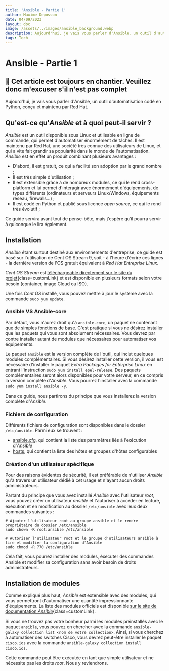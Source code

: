 ```yaml
---
title: 'Ansible - Partie 1'
author: Maxime Deposson
date: 04/09/2023
layout: doc
image: /assets/../images/ansible_background.webp
description: Aujourd'hui, je vais vous parler d'Ansible, un outil d'automatisation codé en Python, conçu et maintenu par Red Hat.
tags: Tech
---
```


# Ansible - Partie 1
<postDate :creationDate="$frontmatter.date" :updateDate="$frontmatter.updateDate" />

## **🚧 Cet article est toujours en chantier. Veuillez donc m'excuser s'il n'est pas complet**

Aujourd'hui, je vais vous parler d'Ansible, un outil d'automatisation codé en Python, conçu et maintenu par Red Hat.

## Qu'est-ce qu'_Ansible_ et à quoi peut-il servir ?

_Ansible_ est un outil disponible sous Linux et utilisable en ligne de commande, qui permet d'automatiser énormément de tâches. Il est maintenu par Red Hat, une société très connue des utilisateurs de Linux, et qui a vite fait grandir sa popularité dans le monde de l'automatisation. _Ansible_ est en effet un produit combinant plusieurs avantages :

- D'abord, il est gratuit, ce qui a facilité son adoption par le grand nombre ;
- Il est très simple d'utilisation ;
- Il est extensible grâce à de nombreux modules, ce qui le rend cross-platform et lui permet d'interagir avec énormément d'équipements, de types différents (ordinateurs et serveurs Linux/Windows, équipements réseau, firewalls...) ;
- Il est codé en Python et publié sous licence _open source_, ce qui le rend très évolutif ;

Ce guide servira avant tout de pense-bête, mais j'espère qu'il pourra servir à quiconque le lira également.

## Installation

_Ansible_ étant surtout destiné aux environnements d'entreprise, ce guide est basé sur l'utilisation de Cent OS Stream 9, soit - à l'heure d'écrire ces lignes - la dernière version de l'OS gratuit équivalent à _Red Hat Entreprise Linux_.

_Cent OS Stream_ est [téléchargeable directement sur le site du projet](https://www.centos.org/centos-stream/){class=customLink} et est disponible en plusieurs formats selon votre besoin (container, image Cloud ou ISO).

Une fois _Cent OS_ installé, vous pouvez mettre à jour le système avec la commande `sudo yum update`.

### Ansible VS Ansible-core

Par défaut, vous n'aurez droit qu'à `ansible-core`, un paquet ne contenant que de simples fonctions de base. C'est pratique si vous ne désirez installer que les paquets qui vous sont absolument nécessaires. Vous devrez par contre installer autant de modules que nécessaires pour automatiser vos équipements.

Le paquet `ansible` est la version complète de l'outil, qui inclut quelques modules complémentaires. Si vous désirez installer cette version, il vous est nécessaire d'installer le paquet _Extra Packages for Enterprise Linux_ en entrant l'instruction `sudo yum install epel-release`. Des paquets complémentaires seront alors disponibles pour votre serveur, en ce compris la version complète d'_Ansible_. Vous pourrez l'installer avec la commande `sudo yum install ansible -y`.

Dans ce guide, nous partirons du principe que vous installerez la version complète d'_Ansible_.

### Fichiers de configuration

Différents fichiers de configuration sont disponibles dans le dossier `/etc/ansible`. Parmi eux se trouvent :

- <u>ansible.cfg</u>, qui contient la liste des paramètres liés à l'exécution d'_Ansible_
- <u>hosts</u>, qui contient la liste des hôtes et groupes d'hôtes configurables

### Création d'un utilisateur spécifique

Pour des raisons évidentes de sécurité, il est préférable de n'utiliser _Ansible_ qu'à travers un utilisateur dédié à cet usage et n'ayant aucun droits administrateurs.

Partant du principe que vous avez installé _Ansible_ avec l'utilisateur _root_, vous pouvez créer un utilisateur _ansible_ et l'autoriser à accéder en lecture, exécution et en modification au dossier `/etc/ansible` avec leux deux commandes suivantes :

```
# Ajouter l'utilisateur root au groupe ansible et le rendre propriétaire du dossier /etc/ansible
sudo chown -R root:ansible /etc/ansible

# Autoriser l'utilisateur root et le groupe d'utilisateurs ansible à lire et modifier la configuration d'Ansible
sudo chmod -R 770 /etc/ansible
```

Cela fait, vous pourrez installer des modules, éxecuter des commandes Ansible et modifier sa configuration sans avoir besoin de droits administrateurs.

## Installation de modules

Comme expliqué plus haut, _Ansible_ est extensible avec des modules, qui vous permettront d'automatiser une quantité impressionnante d'équipements. La liste des modules officiels est disponible [sur le site de documentation _Ansible_](https://docs.ansible.com/ansible/latest/collections/){class=customLink}.

Si vous ne trouvez pas votre bonheur parmi les modules préinstallés avec le paquet `ansible`, vous pouvez en chercher avec la commande `ansible-galaxy collection list <nom de votre collection>`. Ainsi, si vous cherchez à automatiser des switches Cisco, vous devrez peut-être installer le paquet `cisco.ios` avec la commande `ansible-galaxy collection install cisco.ios`.

Cette commande peut être exécutée en tant que simple utilisateur et ne nécessite pas les droits _root_. Nous y reviendrons.